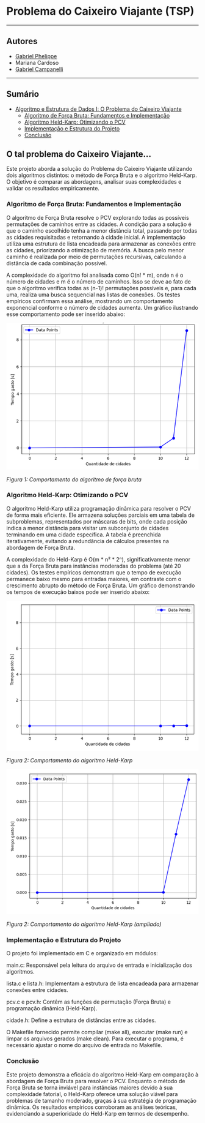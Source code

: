 # Problema do Caixeiro Viajante (TSP)

---

## Autores
- [Gabriel Phelippe](https://github.com/Gabrielphpr "Acesse Gabrielphpr")
- Mariana Cardoso
- [Gabriel Campanelli](https://github.com/GabrielIamato "Acesse GabrielIamato")

---

## Sumário

- [Algoritmo e Estrutura de Dados I: O Problema do Caixeiro Viajante](#algoritmo-e-estrutura-de-dados-i-o-problema-do-caixeiro-viajante)
  - [Algoritmo de Força Bruta: Fundamentos e Implementação](#algoritmo-de-força-bruta-fundamentos-e-implementação)
  - [Algoritmo Held-Karp: Otimizando o PCV](#algoritmo-held-karp-otimizando-o-pcv)
  - [Implementação e Estrutura do Projeto](#implementação-e-estrutura-do-projeto)
  - [Conclusão](#conclusão)

## O tal problema do Caixeiro Viajante...

Este projeto aborda a solução do Problema do Caixeiro Viajante utilizando dois algoritmos distintos: o método de Força Bruta e o algoritmo Held-Karp. O objetivo é comparar as abordagens, analisar suas complexidades e validar os resultados empiricamente. 

### Algoritmo de Força Bruta: Fundamentos e Implementação

O algoritmo de Força Bruta resolve o PCV explorando todas as possíveis permutações de caminhos entre as cidades. A condição para a solução é que o caminho escolhido tenha a menor distância total, passando por todas as cidades requisitadas e retornando à cidade inicial. A implementação utiliza uma estrutura de lista encadeada para armazenar as conexões entre as cidades, priorizando a otimização de memória. A busca pelo menor caminho é realizada por meio de permutações recursivas, calculando a distância de cada combinação possível.

A complexidade do algoritmo foi analisada como O(n! * m), onde n é o número de cidades e m é o número de caminhos. Isso se deve ao fato de que o algoritmo verifica todas as (n-1)! permutações possíveis e, para cada uma, realiza uma busca sequencial nas listas de conexões. Os testes empíricos confirmam essa análise, mostrando um comportamento exponencial conforme o número de cidades aumenta. Um gráfico ilustrando esse comportamento pode ser inserido abaixo:

![Gráfico do tempo de execução do algoritmo de Força Bruta](images/forca_bruta_graph.png)

*Figura 1: Comportamento do algoritmo de força bruta*

### Algoritmo Held-Karp: Otimizando o PCV

O algoritmo Held-Karp utiliza programação dinâmica para resolver o PCV de forma mais eficiente. Ele armazena soluções parciais em uma tabela de subproblemas, representados por máscaras de bits, onde cada posição indica a menor distância para visitar um subconjunto de cidades terminando em uma cidade específica. A tabela é preenchida iterativamente, evitando a redundância de cálculos presentes na abordagem de Força Bruta.

A complexidade do Held-Karp é O(m * n² * 2ⁿ), significativamente menor que a da Força Bruta para instâncias moderadas do problema (até 20 cidades). Os testes empíricos demonstram que o tempo de execução permanece baixo mesmo para entradas maiores, em contraste com o crescimento abrupto do método de Força Bruta. Um gráfico demonstrando os tempos de execução baixos pode ser inserido abaixo:

![Gráfico do tempo de execução do algoritmo Held-Karp](images/held_karp_graph.png)

*Figura 2: Comportamento do algoritmo Held-Karp*

![Gráfico do tempo de execução do algoritmo Held-Karp extendido](images/held_karp_graph(extended).png)

*Figura 2: Comportamento do algoritmo Held-Karp (ampliado)*

### Implementação e Estrutura do Projeto

O projeto foi implementado em C e organizado em módulos:

main.c: Responsável pela leitura do arquivo de entrada e inicialização dos algoritmos.

lista.c e lista.h: Implementam a estrutura de lista encadeada para armazenar conexões entre cidades.

pcv.c e pcv.h: Contêm as funções de permutação (Força Bruta) e programação dinâmica (Held-Karp).

cidade.h: Define a estrutura de distâncias entre as cidades.

O Makefile fornecido permite compilar (make all), executar (make run) e limpar os arquivos gerados (make clean). Para executar o programa, é necessário ajustar o nome do arquivo de entrada no Makefile.

### Conclusão
Este projeto demonstra a eficácia do algoritmo Held-Karp em comparação à abordagem de Força Bruta para resolver o PCV. Enquanto o método de Força Bruta se torna inviável para instâncias maiores devido à sua complexidade fatorial, o Held-Karp oferece uma solução viável para problemas de tamanho moderado, graças à sua estratégia de programação dinâmica. Os resultados empíricos corroboram as análises teóricas, evidenciando a superioridade do Held-Karp em termos de desempenho.
